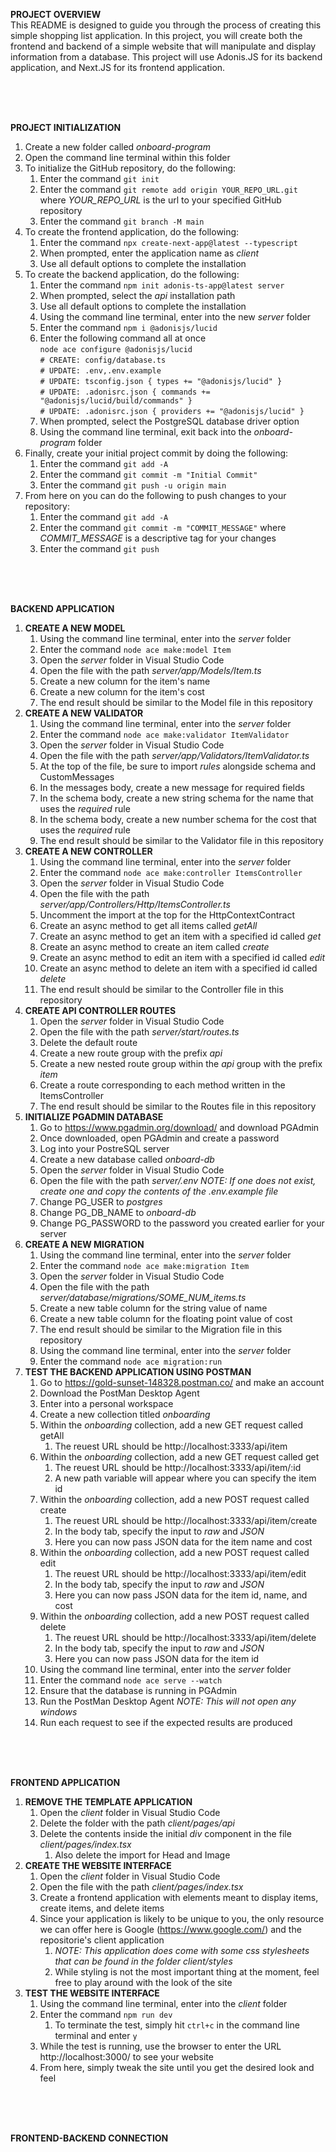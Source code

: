 **PROJECT OVERVIEW**<br />
This README is designed to guide you through the process of creating this simple shopping list application. In this project, you will create both the frontend and backend of a simple website that will manipulate and display information from a database. This project will use Adonis.JS for its backend application, and Next.JS for its frontend application.

<br />
<br />
<br />

**PROJECT INITIALIZATION**
1. Create a new folder called *onboard-program*
2. Open the command line terminal within this folder
3. To initialize the GitHub repository, do the following:
    1. Enter the command ``` git init ```
    2. Enter the command ``` git remote add origin YOUR_REPO_URL.git ``` where *YOUR_REPO_URL* is the url to your specified GitHub repository
    3. Enter the command ``` git branch -M main ```
4. To create the frontend application, do the following:
    1. Enter the command ``` npx create-next-app@latest --typescript ```
    2. When prompted, enter the application name as *client*
    3. Use all default options to complete the installation
5. To create the backend application, do the following:
    1. Enter the command ``` npm init adonis-ts-app@latest server ```
    2. When prompted, select the *api* installation path
    3. Use all default options to complete the installation
    4. Using the command line terminal, enter into the new *server* folder
    5. Enter the command ``` npm i @adonisjs/lucid ```
    6. Enter the following command all at once<br />
``` node ace configure @adonisjs/lucid ```<br />
``` # CREATE: config/database.ts ```<br />
``` # UPDATE: .env,.env.example ```<br />
``` # UPDATE: tsconfig.json { types += "@adonisjs/lucid" } ```<br />
``` # UPDATE: .adonisrc.json { commands += "@adonisjs/lucid/build/commands" } ```<br />
``` # UPDATE: .adonisrc.json { providers += "@adonisjs/lucid" } ```
    7. When prompted, select the PostgreSQL database driver option
    8. Using the command line terminal, exit back into the *onboard-program* folder
1. Finally, create your initial project commit by doing the following:
    1. Enter the command ``` git add -A ```
    2. Enter the command ``` git commit -m "Initial Commit" ```
    3. Enter the command ``` git push -u origin main ```
2. From here on you can do the following to push changes to your repository:
    1. Enter the command ``` git add -A ```
    2. Enter the command ``` git commit -m "COMMIT_MESSAGE" ``` where *COMMIT_MESSAGE* is a descriptive tag for your changes
    3. Enter the command ``` git push ```

<br />
<br />
<br />

**BACKEND APPLICATION**
1. **CREATE A NEW MODEL**
   1. Using the command line terminal, enter into the *server* folder
   2. Enter the command ``` node ace make:model Item ```
   3. Open the *server* folder in Visual Studio Code
   4. Open the file with the path *server/app/Models/Item.ts*
   5. Create a new column for the item's name
   6. Create a new column for the item's cost
   7. The end result should be similar to the Model file in this repository
2. **CREATE A NEW VALIDATOR**
   1. Using the command line terminal, enter into the *server* folder
   2. Enter the command ``` node ace make:validator ItemValidator ```
   3. Open the *server* folder in Visual Studio Code
   4. Open the file with the path *server/app/Validators/ItemValidator.ts*
   5. At the top of the file, be sure to import *rules* alongside schema and CustomMessages
   6. In the messages body, create a new message for required fields
   7. In the schema body, create a new string schema for the name that uses the *required* rule
   8. In the schema body, create a new number schema for the cost that uses the *required* rule
   9. The end result should be similar to the Validator file in this repository
3. **CREATE A NEW CONTROLLER**
   1. Using the command line terminal, enter into the *server* folder
   2. Enter the command ``` node ace make:controller ItemsController ```
   3. Open the *server* folder in Visual Studio Code
   4. Open the file with the path *server/app/Controllers/Http/ItemsController.ts*
   5. Uncomment the import at the top for the HttpContextContract
   6. Create an async method to get all items called *getAll*
   7. Create an async method to get an item with a specified id called *get*
   8. Create an async method to create an item called *create*
   9. Create an async method to edit an item with a specified id called *edit*
   10. Create an async method to delete an item with a specified id called *delete*
   11. The end result should be similar to the Controller file in this repository
4. **CREATE API CONTROLLER ROUTES**
   1. Open the *server* folder in Visual Studio Code
   2. Open the file with the path *server/start/routes.ts*
   3. Delete the default route
   4. Create a new route group with the prefix *api*
   5. Create a new nested route group within the *api* group with the prefix *item*
   6. Create a route corresponding to each method written in the ItemsController
   7. The end result should be similar to the Routes file in this repository
5. **INITIALIZE PGADMIN DATABASE**
   1. Go to https://www.pgadmin.org/download/ and download PGAdmin
   2. Once downloaded, open PGAdmin and create a password
   3. Log into your PostreSQL server
   4. Create a new database called *onboard-db*
   5. Open the *server* folder in Visual Studio Code
   6. Open the file with the path *server/.env* *NOTE: If one does not exist, create one and copy the contents of the .env.example file*
   7. Change PG_USER to *postgres*
   8. Change PG_DB_NAME to *onboard-db*
   9. Change PG_PASSWORD to the password you created earlier for your server
6. **CREATE A NEW MIGRATION**
   1. Using the command line terminal, enter into the *server* folder
   2. Enter the command ``` node ace make:migration Item ```
   3. Open the *server* folder in Visual Studio Code
   4. Open the file with the path *server/database/migrations/SOME_NUM_items.ts*
   5. Create a new table column for the string value of name
   6. Create a new table column for the floating point value of cost
   7. The end result should be similar to the Migration file in this repository
   8. Using the command line terminal, enter into the *server* folder
   9. Enter the command ``` node ace migration:run ```
7. **TEST THE BACKEND APPLICATION USING POSTMAN**
   1. Go to https://gold-sunset-148328.postman.co/ and make an account
   2. Download the PostMan Desktop Agent
   3. Enter into a personal workspace
   4. Create a new collection titled *onboarding*
   5. Within the *onboarding* collection, add a new GET request called getAll
      1. The reuest URL should be http://localhost:3333/api/item
   6. Within the *onboarding* collection, add a new GET request called get
      1. The reuest URL should be http://localhost:3333/api/item/:id
      2. A new path variable will appear where you can specify the item id
   7. Within the *onboarding* collection, add a new POST request called create
      1. The reuest URL should be http://localhost:3333/api/item/create
      2. In the body tab, specify the input to *raw* and *JSON*
      3. Here you can now pass JSON data for the item name and cost
   8. Within the *onboarding* collection, add a new POST request called edit
      1. The reuest URL should be http://localhost:3333/api/item/edit
      2. In the body tab, specify the input to *raw* and *JSON*
      3. Here you can now pass JSON data for the item id, name, and cost
   9. Within the *onboarding* collection, add a new POST request called delete
      1. The reuest URL should be http://localhost:3333/api/item/delete
      2. In the body tab, specify the input to *raw* and *JSON*
      3. Here you can now pass JSON data for the item id
   10. Using the command line terminal, enter into the *server* folder
   11. Enter the command ``` node ace serve --watch ```
   12. Ensure that the database is running in PGAdmin
   13. Run the PostMan Desktop Agent *NOTE: This will not open any windows*
   14. Run each request to see if the expected results are produced

<br />
<br />
<br />

**FRONTEND APPLICATION**
1. **REMOVE THE TEMPLATE APPLICATION**
   1. Open the *client* folder in Visual Studio Code
   2. Delete the folder with the path *client/pages/api*
   3. Delete the contents inside the initial *div* component in the file *client/pages/index.tsx*
      1. Also delete the import for Head and Image
2. **CREATE THE WEBSITE INTERFACE**
   1. Open the *client* folder in Visual Studio Code
   2. Open the file with the path *client/pages/index.tsx*
   3. Create a frontend application with elements meant to display items, create items, and delete items
   4. Since your application is likely to be unique to you, the only resource we can offer here is Google (https://www.google.com/) and the repositorie's client application
      1. *NOTE: This application does come with some css stylesheets that can be found in the folder client/styles*
      2. While styling is not the most important thing at the moment, feel free to play around with the look of the site
3. **TEST THE WEBSITE INTERFACE**
   1. Using the command line terminal, enter into the *client* folder
   2. Enter the command ``` npm run dev ```
      1. To terminate the test, simply hit ``` ctrl+c ``` in the command line terminal and enter ``` y ```
   3. While the test is running, use the browser to enter the URL http://localhost:3000/ to see your website
   4. From here, simply tweak the site until you get the desired look and feel

<br />
<br />
<br />

**FRONTEND-BACKEND CONNECTION**
